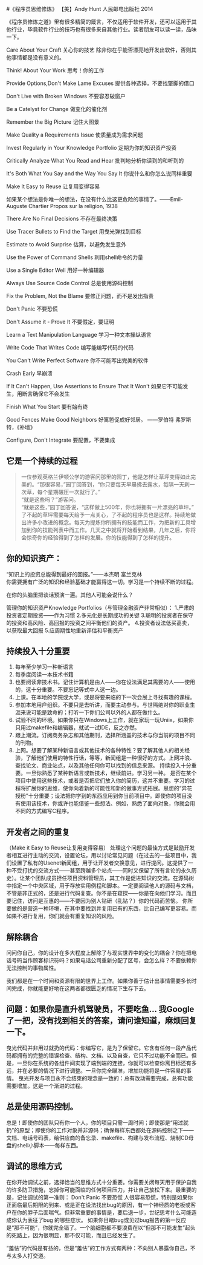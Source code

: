 #《程序员思维修炼》
【美】Andy Hunt 人民邮电出版社 2014

《程序员修炼之道》里有很多精简的箴言，不仅适用于软件开发，还可以运用于其他行业，毕竟软件行业的技巧也有很多来自其他行业。读者朋友可以读一读，品味一下。


Care About Your Craft
关心你的技艺
除非你在乎能否漂亮地开发出软件，否则其他事情都是没有意义的。

Think! About Your Work
思考！你的工作

Provide Options,Don't Make Lame Excuses
提供各种选择，不要找蹩脚的借口

Don't Live with Broken Windows
不要容忍破窗户

Be a Catelyst for Change
做变化的催化剂

Remember the Big Picture
记住大图景

Make Quality a Requirements Issue
使质量成为需求问题

Invest Regularly in Your Knowledge Portfolio
定期为你的知识资产投资

Critically Analyze What You Read and Hear
批判地分析你读到的和听到的

It's Both What You Say and the Way You Say It
你说什么和你怎么说同样重要

Make It Easy to Reuse
让复用变得容易

如果某个想法是你唯一的想法，在没有什么比这更危险的事情了。——Emil-Auguste Chartier Propos sur la religion, 1938

There Are No Final Decisions
不存在最终决策

Use Tracer Bullets to Find the Target
用曳光弹找到目标

Estimate to Avoid Surprise
估算，以避免发生意外

Use the Power of Command Shells
利用shell命令的力量

Use a Single Editor Well
用好一种编辑器

Always Use Source Code Control
总是使用源码控制

Fix the Problem, Not the Blame
要修正问题，而不是发出指责

Don't Panic
不要恐慌

Don't Assume it - Prove It
不要假定，要证明

Learn a Text Manipulation Language
学习一种文本操纵语言

Write Code That Writes Code
编写能编写代码的代码

You Can't Write Perfect Software
你不可能写出完美的软件

Crash Early
早崩溃

If It Can't Happen, Use Assertions to Ensure That It Won't 
如果它不可能发生，用断言确保它不会发生

Finish What You Start
要有始有终

Good Fences Make Good Neighbors
好篱笆促成好邻居。   ——罗伯特 弗罗斯特，《补墙》

Configure, Don't Integrate
要配置，不要集成


## 它是一个持续的过程

>一位参观英格兰伊顿公学的游客问那里的园丁，他是怎样让草坪变得如此完美的。“那很容易，”园丁回答到，“你只要每天早晨拂去露水，每隔一天刹一次草，每个星期碾压一次就行了。”<br>
>“就是这些吗？”游客问。<br>
>“就是这些，”园丁回答说，“这样做上500年，你也将拥有一片漂亮的草坪。”<br>
>了不起的草坪需要每天给予一点关心，了不起的程序员也是这样。持续地做出许多小改进的概念。每天为提炼你所拥有的技能而工作，为把新的工具增加到你的技能列表中而工作。几天之中就将开始看到结果，几年之后，你将会惊奇你的经验得到了怎样的发展。你的技能得到了怎样的提升。

## 你的知识资产：
“知识上的投资总能得到最好的回报。”——本杰明 富兰克林<br>
你需要拥有广泛的知识和经验基础才能赢得这一切。学习是一个持续不断的过程。

在你的头脑里把谈话预演一遍。其他人可能会说什么？

管理你的知识资产Knowledge Portfolios（与管理金融资产非常相似）：
1.严肃的投资者定期投资——作为习惯
2.多元化是长期成功的关键
3.聪明的投资者在保守的投资和高风险、高回报的投资之间平衡他们的资产。
4.投资者设法低买高卖，以获取最大回报
5.应周期性地重新评估和平衡资产

## 持续投入十分重要
1. 每年至少学习一种新语言
2. 每季度阅读一本技术书籍
3. 也要阅读非技术书。记住计算机是由人——你在设法满足其需要的人——使用的，这十分重要。不要忘记等式中人这一边。
4. 上课。在本地的学院或大学，或是将要来临的下一次会展上寻找有趣的课程。
5. 参加本地用户组织。不要只是去听讲，而要主动参与。与世隔绝对你的职业生涯来说可能是致命的；打听一下你们公司以外的人都在做什么。
6. 试验不同的环境。如果你只在Windows上工作，就在家玩一玩Uniix，如果你只用过makefile和编辑器，就试一试IDE，反之亦然。
7. 跟上潮流。订阅商务杂志和其他期刊，选择所涵盖的技术与你当前的项目不同的刊物。
8. 上网。想要了解某种新语言或其他技术的各种特性？要了解其他人的相关经验，了解他们使用的特性行话，等等，新闻组是一种很好的方式。上网冲浪、查找论文、商业站点，以及其他任何你可以找到的信息来源。
持续投入十分重要。一旦你熟悉了某种新语言或新技术，继续前进。学习另一种。
是否在某个项目中使用这些技术，或者是否把它们放入你的简历，这并不重要。学习的过程将扩展你的思维，使你向着新的可能性和新的做事方式拓展。思想的“异花授粉”十分重要；设法把你学到的东西应用到你当前项目中。即使你的项目没有使用该技术，你或许也能借鉴一些想法、例如，熟悉了面向对象，你就会用不同的方式编写C程序。


## 开发者之间的重复
（Make it Easy to Reuse让复用变得容易）
处理这个问题的最佳方式是鼓励开发者相互进行主动的交流，设置论坛，用以讨论常见问题（在过去的一些项目中，我们设置了私有的Usenet新闻组，用于让开发者交换意见，进行提问。这提供了一种不受打扰的交流方式——甚至跨越多个站点——同时又保留了所有言论的永久历史）。让某个团队成员担任项目资料管理员，其工作是促进知识的交流。在源码树中指定一个中央区域，用于存放实用例程和脚本。一定要阅读他人的源码与文档，不管是非正式的，还是进行代码复查。你不是在窥探——你是在向他们学习。而且要记住，访问是互惠的——不要因为别人钻研（乱钻？）你的代码而苦恼。
你所要做的是营造一种环境，在其中要找到并复用已有的东西，比自己编写更容易。而如果不进行复用，你们就会有重复知识的风险。


## 解除耦合
问问你自己，你的设计在多大程度上解除了与现实世界中的变化的耦合？你在把电话号码当作顾客标识符吗？如果电话公司重新分配了区号，会怎么样？不要依赖你无法控制的事物属性。

我们都是在一个时间和资源有限的世界上工作。如果你善于估计出事情需要多长时间完成，你就能更好地在这两者都很匮乏的情况下生存下去。

## 问题：如果你是直升机驾驶员，不要吃鱼...  我Google了一把，没有找到相关的答案，请问谁知道，麻烦回复一下。

曳光代码并非用过就扔的代码：你编写它，是为了保留它。它含有任何一段产品代码都拥有的完整的错误检查、结构、文档、以及自查，它只不过功能不全而已。但是，一旦你在系统的各组件间实现了端到端的连接，你就可以检查你离目标还有多远，并在必要的情况下进行调整。一旦你完全瞄准，增加功能将是一件容易的事情。
曳光开发与项目永不会结束的理念是一致的：总有改动需要完成，总有功能需要增加。这是一个渐进的过程。

## 总是使用源码控制。
总是！即使你的团队只有你一个人，你的项目只需一周时间；即使那是“用过就扔”的原型；即使你的工作对象并非源码；确保每样东西都处在源码控制之下——文档、电话号码表，给供应商的备忘录、makefile、构建与发布流程、烧制CD母盘的shell小脚本——每样东西。

## 调试的思维方式
在你开始调试之前，选择恰当的思维方式十分重要。你需要关闭每天用于保护自我的许多防卫措施，忘掉你可能面临的任何项目压力，并让自己放松下来。最重要的是，记住调试的第一准则：
Don't Panic  不要恐慌
人很容易恐慌，特别是如果你正面临最后期限的到来、或是正在设法找出bug的原因，有一个神经质的老板或客户在你的脖子后面喘气。但非常重要的事情是，要后退一步，世纪思考什么可能造成你认为表征了bug 的哪些症状。
如果你目睹bug或见过bug报告的第一反应是“那不可能”，你就完全错了。一个脑细胞都不要浪费在以“但那不可能发生”起头的死路上，因为很明显，那不仅可能，而且已经发生了。

“羞怯”的代码是有益的，但是“羞怯”的工作方式有两种：不向别人暴露你自己，不与太多人打交道。
